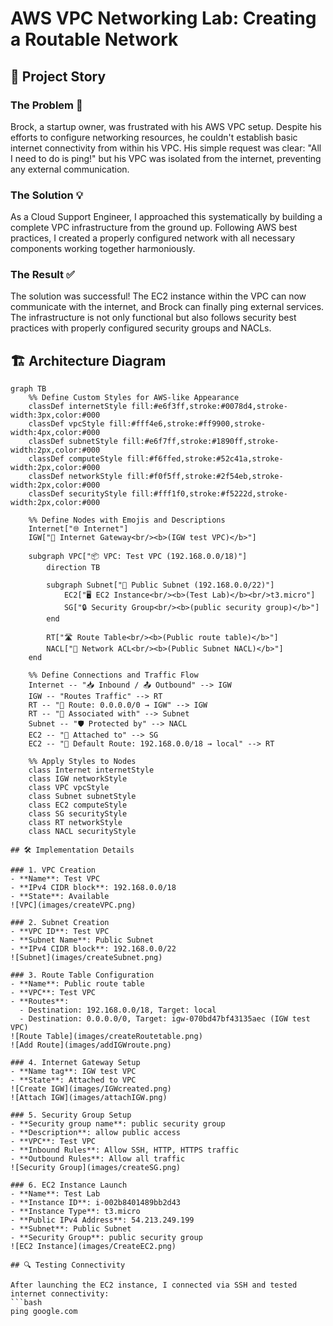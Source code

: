 # AWS VPC Networking Lab: Creating a Routable Network

## 📖 Project Story

### The Problem 🤔
Brock, a startup owner, was frustrated with his AWS VPC setup. Despite his efforts to configure networking resources, he couldn't establish basic internet connectivity from within his VPC. His simple request was clear: "All I need to do is ping!" but his VPC was isolated from the internet, preventing any external communication.

### The Solution 💡
As a Cloud Support Engineer, I approached this systematically by building a complete VPC infrastructure from the ground up. Following AWS best practices, I created a properly configured network with all necessary components working together harmoniously.

### The Result ✅
The solution was successful! The EC2 instance within the VPC can now communicate with the internet, and Brock can finally ping external services. The infrastructure is not only functional but also follows security best practices with properly configured security groups and NACLs.

## 🏗️ Architecture Diagram

```mermaid
graph TB
    %% Define Custom Styles for AWS-like Appearance
    classDef internetStyle fill:#e6f3ff,stroke:#0078d4,stroke-width:3px,color:#000
    classDef vpcStyle fill:#fff4e6,stroke:#ff9900,stroke-width:4px,color:#000
    classDef subnetStyle fill:#e6f7ff,stroke:#1890ff,stroke-width:2px,color:#000
    classDef computeStyle fill:#f6ffed,stroke:#52c41a,stroke-width:2px,color:#000
    classDef networkStyle fill:#f0f5ff,stroke:#2f54eb,stroke-width:2px,color:#000
    classDef securityStyle fill:#fff1f0,stroke:#f5222d,stroke-width:2px,color:#000

    %% Define Nodes with Emojis and Descriptions
    Internet["🌐 Internet"]
    IGW["🌉 Internet Gateway<br/><b>(IGW test VPC)</b>"]
    
    subgraph VPC["📦 VPC: Test VPC (192.168.0.0/18)"]
        direction TB
        
        subgraph Subnet["📍 Public Subnet (192.168.0.0/22)"]
            EC2["🖥️ EC2 Instance<br/><b>(Test Lab)</b><br/>t3.micro"]
            SG["🔒 Security Group<br/><b>(public security group)</b>"]
        end
        
        RT["🛣️ Route Table<br/><b>(Public route table)</b>"]
        NACL["🚦 Network ACL<br/><b>(Public Subnet NACL)</b>"]
    end

    %% Define Connections and Traffic Flow
    Internet -- "📥 Inbound / 📤 Outbound" --> IGW
    IGW -- "Routes Traffic" --> RT
    RT -- "🔗 Route: 0.0.0.0/0 → IGW" --> IGW
    RT -- "🔗 Associated with" --> Subnet
    Subnet -- "🛡️ Protected by" --> NACL
    EC2 -- "🔗 Attached to" --> SG
    EC2 -- "🔗 Default Route: 192.168.0.0/18 → local" --> RT

    %% Apply Styles to Nodes
    class Internet internetStyle
    class IGW networkStyle
    class VPC vpcStyle
    class Subnet subnetStyle
    class EC2 computeStyle
    class SG securityStyle
    class RT networkStyle
    class NACL securityStyle

## 🛠️ Implementation Details

### 1. VPC Creation
- **Name**: Test VPC
- **IPv4 CIDR block**: 192.168.0.0/18
- **State**: Available
![VPC](images/createVPC.png)

### 2. Subnet Creation
- **VPC ID**: Test VPC
- **Subnet Name**: Public Subnet
- **IPv4 CIDR block**: 192.168.0.0/22
![Subnet](images/createSubnet.png)

### 3. Route Table Configuration
- **Name**: Public route table
- **VPC**: Test VPC
- **Routes**:
  - Destination: 192.168.0.0/18, Target: local
  - Destination: 0.0.0.0/0, Target: igw-070bd47bf43135aec (IGW test VPC)
![Route Table](images/createRoutetable.png)
![Add Route](images/addIGWroute.png)

### 4. Internet Gateway Setup
- **Name tag**: IGW test VPC
- **State**: Attached to VPC
![Create IGW](images/IGWcreated.png)
![Attach IGW](images/attachIGW.png)

### 5. Security Group Setup
- **Security group name**: public security group
- **Description**: allow public access
- **VPC**: Test VPC
- **Inbound Rules**: Allow SSH, HTTP, HTTPS traffic
- **Outbound Rules**: Allow all traffic
![Security Group](images/createSG.png)

### 6. EC2 Instance Launch
- **Name**: Test Lab
- **Instance ID**: i-002b8401489bb2d43
- **Instance Type**: t3.micro
- **Public IPv4 Address**: 54.213.249.199
- **Subnet**: Public Subnet
- **Security Group**: public security group
![EC2 Instance](images/CreateEC2.png)

## 🔍 Testing Connectivity

After launching the EC2 instance, I connected via SSH and tested internet connectivity:
```bash
ping google.com